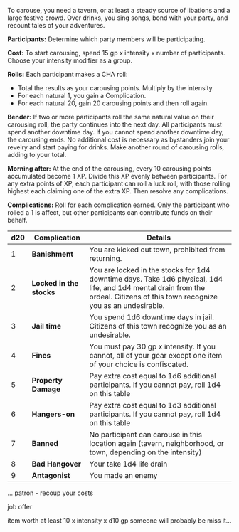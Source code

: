 To carouse, you need a tavern, or at least a steady source of libations and a large festive crowd.  Over drinks, you sing songs, bond with your party, and recount tales of your adventures.

**Participants:** Determine which party members will be participating.

**Cost:**  To start carousing, spend 15 gp x intensity x number of participants. Choose your intensity modifier as a group.

**Rolls:** Each participant makes a CHA roll:
* Total the results as your carousing points. Multiply by the intensity.
* For each natural 1, you gain a Complication.
* For each natural 20, gain 20 carousing points and then roll again.

**Bender:** If two or more participants roll the same natural value on their carousing roll, the party continues into the next day. All participants must spend another downtime day.  If you cannot spend another downtime day, the carousing ends.  No additional cost is necessary as bystanders join your revelry and start paying for drinks.  Make another round of carousing rolls, adding to your total.

**Morning after:** At the end of the carousing, every 10 carousing points accumulated become 1 XP.  Divide this XP evenly between participants. For any extra points of XP, each participant can roll a luck roll, with those rolling highest each claiming one of the extra XP.  Then resolve any complications.

**Complications:**  Roll for each complication earned. Only the participant who rolled a 1 is affect, but other participants can contribute funds on their behalf.

| d20 | Complication             | Details                                                                                                                                                                       |
| --- | ------------------------ | ----------------------------------------------------------------------------------------------------------------------------------------------------------------------------- |
| 1   | **Banishment**           | You are kicked out town, prohibited from returning.                                                                                                                           |
| 2   | **Locked in the stocks** | You are locked in the stocks for 1d4 downtime days. Take 1d6 physical, 1d4 life, and 1d4 mental drain from the ordeal. Citizens of this town recognize you as an undesirable. |
| 3   | **Jail time**            | You spend 1d6 downtime days in jail. Citizens of this town recognize you as an undesirable.                                                                                   |
| 4   | **Fines**                | You must pay 30 gp x intensity. If you cannot, all of your gear except one item of your choice is confiscated.                                                                |
| 5   | **Property Damage**      | Pay extra cost equal to 1d6 additional participants. If you cannot pay, roll 1d4 on this table                                                                                |
| 6   | **Hangers-on**           | Pay extra cost equal to 1d3 additional participants. If you cannot pay, roll 1d4 on this table                                                                                |
| 7   | **Banned**               | No participant can carouse in this location again (tavern, neighborhood, or town, depending on the intensity)                                                                 |
| 8   | **Bad Hangover**         | Your take 1d4 life drain                                                                                                                                                      |
| 9   | **Antagonist**           | You made an enemy                                                                                                                                                             |
...
patron - recoup your costs

job offer

item worth at least 10 x intensity x d10 gp
someone will probably be miss it...

